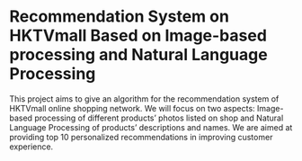 # Recommendation System on HKTVmall Based on Image-based processing and Natural Language Processing 
This project aims to give an algorithm for the recommendation system of HKTVmall online shopping network.
We will focus on two aspects: Image-based processing of different products’ photos listed on shop and Natural Language
Processing of products’ descriptions and names. We are aimed at providing top 10 personalized recommendations in
improving customer experience.
